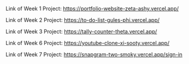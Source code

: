 Link of Week 1 Project:
https://portfolio-website-zeta-ashy.vercel.app/

Link of Week 2 Project: https://to-do-list-gules-phi.vercel.app/

Link of Week 3 Project: https://tally-counter-theta.vercel.app/

Link of Week 6 Project: https://youtube-clone-xi-sooty.vercel.app/

Link of Week 7 Project: https://snapgram-two-smoky.vercel.app/sign-in
